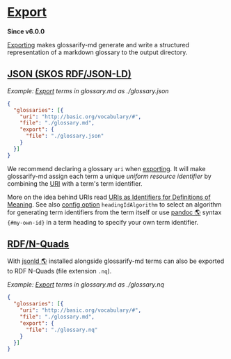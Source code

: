 # [Export](#export)

<!--
aliases: exporting, exports
-->

**Since v6.0.0**

[Exporting][1] makes glossarify-md generate and write a structured representation of a markdown glossary to the output directory.

## [JSON (SKOS RDF/JSON-LD)](#json-skos-rdfjson-ld)

*Example: [Export][1] terms in glossary.md as ./glossary.json*

```json
{
  "glossaries": [{
    "uri": "http://basic.org/vocabulary/#",
    "file": "./glossary.md",
    "export": {
      "file": "./glossary.json"
    }
  }]
}
```

We recommend declaring a glossary `uri` when [exporting][1]. It will make glossarify-md assign each term a unique *uniform resource identifier* by combining the [URI][2] with a term's term identifier.

More on the idea behind URIs read [URIs as Identifiers for Definitions of Meaning][3]. See also [config option][4] `headingIdAlgorithm` to select an algorithm for generating term identifiers from the term itself or use [pandoc 🌎][5] syntax `{#my-own-id}` in a term heading to specify your own term identifier.

## [RDF/N-Quads](#rdfn-quads)

With [jsonld 🌎][6] installed alongside glossarify-md terms can also be exported to RDF N-Quads (file extension `.nq`).

*Example: [Export][1] terms in glossary.md as ./glossary.nq*

```json
{
  "glossaries": [{
    "uri": "http://basic.org/vocabulary/#",
    "file": "./glossary.md",
    "export": {
      "file": "./glossary.nq"
    }
  }]
}
```

[1]: https://github.com/about-code/glossarify-md/blob/master/doc/export.md#export "Since v6.0.0 Exporting makes glossarify-md generate and write a structured representation of a markdown glossary to the output directory."

[2]: https://github.com/about-code/glossarify-md/blob/master/doc/glossary.md#uri--url "Uniform Resource Identifier and Uniform Resource Locator are both the same thing, which is an ID with a syntax scheme://authority.tld/path/#fragment?query like https://my.org/foo/#bar?q=123."

[3]: https://github.com/about-code/glossarify-md/blob/master/doc/vocabulary-uris.md#uris-as-identifiers-for-definitions-of-meaning "Consider a term skin."

[4]: https://github.com/about-code/glossarify-md/blob/master/conf/README.md

[5]: https://pandoc.org "See pandoc."

[6]: https://npmjs.com/package/jsonld "A JavaScript implementation of JSON-LD."
